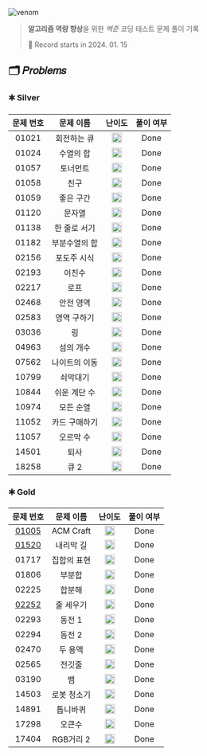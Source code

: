 ![venom](https://capsule-render.vercel.app/api?type=venom&height=160&text=𝑩𝑎𝑒𝑘𝑗𝑜𝑜𝑛%20𝑶𝑛𝑙𝑖𝑛𝑒%20𝑱𝑢𝑑𝑔𝑒&fontSize=70&color=0:4B89DC,100:89B2E9)

> **알고리즘 역량 향상**을 위한 *백준* 코딩 테스트 문제 풀이 기록
>
> 📆 Record starts in 2024. 01. 15

## 🗂️ 𝑃𝑟𝑜𝑏𝑙𝑒𝑚𝑠

### 🞷 Silver

| 문제 번호 |  문제 이름  |                                   난이도                                    | 풀이 여부 |
|:-----:|:-------:|:------------------------------------------------------------------------:|:-----:|
| 01021 | 회전하는 큐  | <img src="https://d2gd6pc034wcta.cloudfront.net/tier/8.svg" width=20 />  | Done  |
| 01024 |  수열의 합  | <img src="https://d2gd6pc034wcta.cloudfront.net/tier/9.svg" width=20 />  | Done  |
| 01057 |  토너먼트   | <img src="https://d2gd6pc034wcta.cloudfront.net/tier/7.svg" width=20 />  | Done  |
| 01058 |   친구    | <img src="https://d2gd6pc034wcta.cloudfront.net/tier/9.svg" width=20 />  | Done  |
| 01059 |  좋은 구간  | <img src="https://d2gd6pc034wcta.cloudfront.net/tier/7.svg" width=20 />  | Done  |
| 01120 |   문자열   | <img src="https://d2gd6pc034wcta.cloudfront.net/tier/7.svg" width=20 />  | Done  |
| 01138 | 한 줄로 서기 | <img src="https://d2gd6pc034wcta.cloudfront.net/tier/9.svg" width=20 />  | Done  |
| 01182 | 부분수열의 합 | <img src="https://d2gd6pc034wcta.cloudfront.net/tier/9.svg" width=20 />  | Done  |
| 02156 | 포도주 시식  | <img src="https://d2gd6pc034wcta.cloudfront.net/tier/10.svg" width=20 /> | Done  |
| 02193 |   이친수   | <img src="https://d2gd6pc034wcta.cloudfront.net/tier/8.svg" width=20 />  | Done  |
| 02217 |   로프    | <img src="https://d2gd6pc034wcta.cloudfront.net/tier/7.svg" width=20 />  | Done  |
| 02468 |  안전 영역  | <img src="https://d2gd6pc034wcta.cloudfront.net/tier/10.svg" width=20 /> | Done  |
| 02583 | 영역 구하기  | <img src="https://d2gd6pc034wcta.cloudfront.net/tier/10.svg" width=20 /> | Done  |
| 03036 |    링    | <img src="https://d2gd6pc034wcta.cloudfront.net/tier/7.svg" width=20 />  | Done  |
| 04963 |  섬의 개수  | <img src="https://d2gd6pc034wcta.cloudfront.net/tier/9.svg" width=20 />  | Done  |
| 07562 | 나이트의 이동 | <img src="https://d2gd6pc034wcta.cloudfront.net/tier/10.svg" width=20 /> | Done  |
| 10799 |  쇠막대기   | <img src="https://d2gd6pc034wcta.cloudfront.net/tier/9.svg" width=20 />  | Done  |
| 10844 | 쉬운 계단 수 | <img src="https://d2gd6pc034wcta.cloudfront.net/tier/10.svg" width=20 /> | Done  |
| 10974 |  모든 순열  | <img src="https://d2gd6pc034wcta.cloudfront.net/tier/8.svg" width=20 />  | Done  |
| 11052 | 카드 구매하기 | <img src="https://d2gd6pc034wcta.cloudfront.net/tier/10.svg" width=20 /> | Done  |
| 11057 |  오르막 수  | <img src="https://d2gd6pc034wcta.cloudfront.net/tier/10.svg" width=20 /> | Done  |
| 14501 |   퇴사    | <img src="https://d2gd6pc034wcta.cloudfront.net/tier/8.svg" width=20 />  | Done  |
| 18258 |   큐 2   | <img src="https://d2gd6pc034wcta.cloudfront.net/tier/7.svg" width=20 />  | Done  |

### 🞷 Gold

|                 문제 번호                  |   문제 이름   |                                   난이도                                    | 풀이 여부 |
|:--------------------------------------:|:---------:|:------------------------------------------------------------------------:|:-----:|
| [01005](https://babyyu0.tistory.com/8) | ACM Craft | <img src="https://d2gd6pc034wcta.cloudfront.net/tier/13.svg" width=20 /> | Done  |
| [01520](https://babyyu0.tistory.com/5) |   내리막 길   | <img src="https://d2gd6pc034wcta.cloudfront.net/tier/13.svg" width=20 /> | Done  |
|                 01717                  |  집합의 표현   | <img src="https://d2gd6pc034wcta.cloudfront.net/tier/11.svg" width=20 /> | Done  |
|                 01806                  |    부분합    | <img src="https://d2gd6pc034wcta.cloudfront.net/tier/12.svg" width=20 /> | Done  |
|                 02225                  |    합분해    | <img src="https://d2gd6pc034wcta.cloudfront.net/tier/11.svg" width=20 /> | Done  |
| [02252](https://babyyu0.tistory.com/3) |   줄 세우기   | <img src="https://d2gd6pc034wcta.cloudfront.net/tier/13.svg" width=20 /> | Done  |
|                 02293                  |   동전 1    | <img src="https://d2gd6pc034wcta.cloudfront.net/tier/11.svg" width=20 /> | Done  |
|                 02294                  |   동전 2    | <img src="https://d2gd6pc034wcta.cloudfront.net/tier/11.svg" width=20 /> | Done  |
|                 02470                  |   두 용액    | <img src="https://d2gd6pc034wcta.cloudfront.net/tier/11.svg" width=20 /> | Done  |
|                 02565                  |    전깃줄    | <img src="https://d2gd6pc034wcta.cloudfront.net/tier/11.svg" width=20 /> | Done  |
|                 03190                  |     뱀     | <img src="https://d2gd6pc034wcta.cloudfront.net/tier/12.svg" width=20 /> | Done  |
|                 14503                  |  로봇 청소기   | <img src="https://d2gd6pc034wcta.cloudfront.net/tier/11.svg" width=20 /> | Done  |
|                 14891                  |   톱니바퀴    | <img src="https://d2gd6pc034wcta.cloudfront.net/tier/11.svg" width=20 /> | Done  |
|                 17298                  |    오큰수    | <img src="https://d2gd6pc034wcta.cloudfront.net/tier/12.svg" width=20 /> | Done  |
|                 17404                  |  RGB거리 2  | <img src="https://d2gd6pc034wcta.cloudfront.net/tier/12.svg" width=20 /> | Done  |